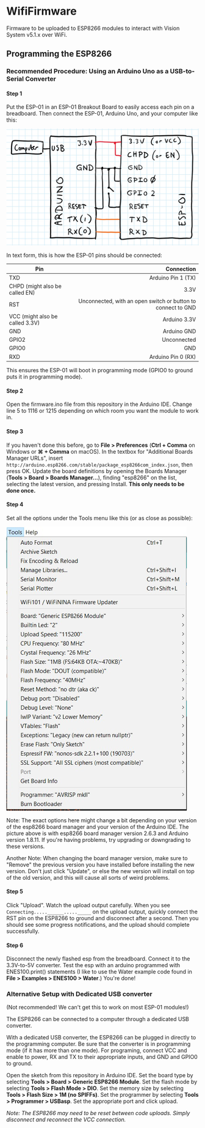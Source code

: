 # WifiFirmware

Firmware to be uploaded to ESP8266 modules to interact with Vision System v5.1.x over WiFi.

## Programming the ESP8266

### Recommended Procedure: Using an Arduino Uno as a USB-to-Serial Converter

#### Step 1
Put the ESP-01 in an ESP-01 Breakout Board to easily access each pin on a breadboard. Then connect the ESP-01, Arduino Uno, and your computer like this:

![alt text](./HardwareSetupSchematic.jpg "Hardware Setup Schematic")

In text form, this is how the ESP-01 pins should be connected:

| Pin                             | Connection                                                   |
|---------------------------------|-------------------------------------------------------------:|
| TXD                             | Arduino Pin 1 (TX)                                           |
| CHPD (might also be called EN)  | 3.3V                                                         |
| RST                             | Unconnected, with an open switch or button to connect to GND |
| VCC (might also be called 3.3V) | Arduino 3.3V                                                 |
| GND                             | Arduino GND                                                  |
| GPIO2                           | Unconnected                                                  |
| GPIO0                           | GND                                                          |
| RXD                             | Arduino Pin 0 (RX)                                           |

This ensures the ESP-01 will boot in programming mode (GPIO0 to ground puts it in programming mode).

#### Step 2
Open the firmware.ino file from this repository in the Arduino IDE. Change line 5 to 1116 or 1215 depending on which room you want the module to work in.

#### Step 3
If you haven't done this before, go to **File > Preferences** (**Ctrl + Comma** on Windows or **⌘ + Comma** on macOS). In the textbox for "Additional Boards Manager URLs", insert `http://arduino.esp8266.com/stable/package_esp8266com_index.json`, then press OK. Update the board definitions by opening the Boards Manager (**Tools > Board > Boards Manager...**), finding "esp8266" on the list, selecting the latest version, and pressing Install. **This only needs to be done once.**

#### Step 4
Set all the options under the Tools menu like this (or as close as possible):

![alt text](./ToolsOptions.jpg "Tools Options")

Note: The exact options here might change a bit depending on your version of the esp8266 board manager and your version of the Arduino IDE. The picture above is with esp8266 board manager version 2.6.3 and Arduino version 1.8.11. If you're having problems, try upgrading or downgrading to these versions. 

Another Note: When changing the board manager version, make sure to "Remove" the previous version you have installed before installing the new version. Don't just click "Update", or else the new version will install on top of the old version, and this will cause all sorts of weird problems.

#### Step 5
Click "Upload". Watch the upload output carefully. When you see ``Connecting.....______....._____`` on the upload output, quickly connect the RST pin on the ESP8266 to ground and disconnect after a second. Then you should see some progress notifications, and the upload should complete successfully.

#### Step 6
Disconnect the newly flashed esp from the breadboard. Connect it to the 3.3V-to-5V converter. Test the esp with an arduino programmed with ENES100.print() statements (I like to use the Water example code found in **File > Examples > ENES100 > Water**.) You're done!


### Alternative Setup with Dedicated USB converter 
(Not recommended! We can't get this to work on most ESP-01 modules!)

The ESP8266 can be connected to a computer through a dedicated USB converter.

With a dedicated USB converter, the ESP8266 can be plugged in directly to the programming computer. Be sure that the converter is in programming mode (if it has more than one mode). For programing, connect VCC and enable to power, RX and TX to their appropriate inputs, and GND and GPIO0 to ground.

Open the sketch from this repository in Arduino IDE. Set the board type by selecting **Tools > Board > Generic ESP8266 Module**. Set the flash mode by selecting **Tools > Flash Mode > DIO**. Set the memory size by selecting **Tools > Flash Size > 1M (no SPIFFs)**. Set the programmer by selecting **Tools > Programmer > USBasp**. Set the appropriate port and click upload.

_Note: The ESP8266 may need to be reset between code uploads. Simply disconnect and reconnect the VCC connection._
